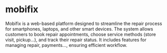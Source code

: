 # mobifix
Mobifix is a web-based platform designed to streamline the repair process for smartphones, laptops, and other smart devices. The system allows customers to book repair appointments, choose service methods (store visit, pickup...), and track their repair status. It includes features for managing repair, payments..., ensuring efficient workflow.
